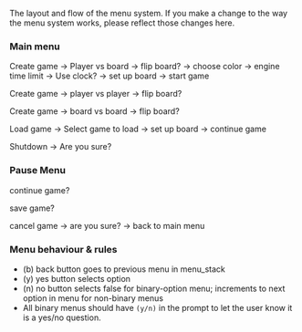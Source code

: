 

The layout and flow of the menu system. If you make a change to the way the menu system works, please reflect those changes here.

### Main menu

Create game -> Player vs board -> flip board? -> choose color -> engine time limit -> Use clock? -> set up board -> start game

Create game -> player vs player -> flip board?

Create game -> board vs board -> flip board?

Load game -> Select game to load -> set up board -> continue game

Shutdown -> Are you sure?

### Pause Menu

continue game?

save game?

cancel game -> are you sure? -> back to main menu

### Menu behaviour & rules

+ (b) back button goes to previous menu in menu_stack
+ (y) yes button selects option
+ (n) no button selects false for binary-option menu; increments to next option in menu for non-binary menus
+ All binary menus should have `(y/n)` in the prompt to let the user know it is a yes/no question.
